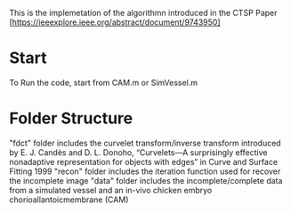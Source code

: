 This is the implemetation of the algorithmn introduced in the CTSP Paper [https://ieeexplore.ieee.org/abstract/document/9743950]

# Start
To Run the code, start from CAM.m or SimVessel.m

# Folder Structure
"fdct" folder includes the curvelet transform/inverse transform introduced by E. J. Candès and D. L. Donoho, “Curvelets—A surprisingly effective nonadaptive representation for objects with edges” in Curve and Surface Fitting 1999
"recon" folder includes the iteration function used for recover the incomplete image
"data" folder includes the incomplete/complete data from a simulated vessel and an in-vivo chicken embryo chorioallantoicmembrane (CAM)
